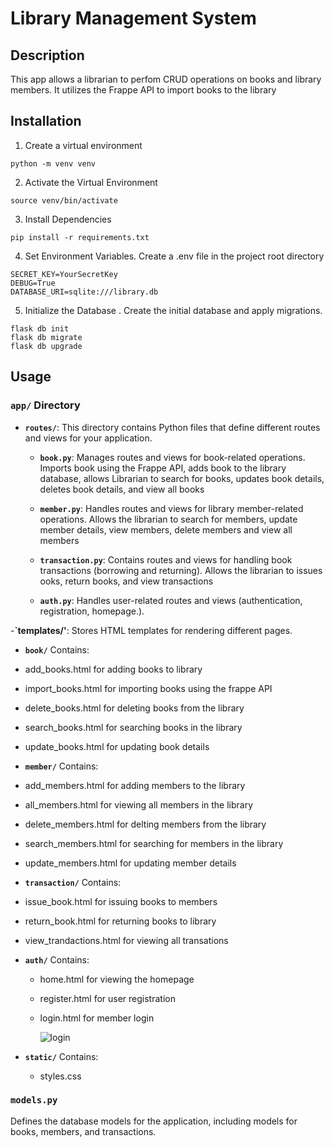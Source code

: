 # Library Management System

## Description

This app allows a librarian to perfom CRUD operations on books and library members. It utilizes the Frappe API
to import books to the library

## Installation

1. Create a virtual environment

```
python -m venv venv

```

2. Activate the Virtual Environment

```
source venv/bin/activate

```

3. Install Dependencies

```
pip install -r requirements.txt

```

4. Set Environment Variables. Create a .env file in the project root directory

```
SECRET_KEY=YourSecretKey
DEBUG=True
DATABASE_URI=sqlite:///library.db

```

5. Initialize the Database . Create the initial database and apply migrations.

```
flask db init
flask db migrate
flask db upgrade
```

## Usage

### `app/` Directory

- **`routes/`**: This directory contains Python files that define different routes and views for your application.

  - **`book.py`**: Manages routes and views for book-related operations.
    Imports book using the Frappe API, adds book to the library database, allows Librarian
    to search for books, updates book details, deletes book details, and view all books
  - **`member.py`**: Handles routes and views for library member-related operations.
    Allows the librarian to search for members, update member details, view members,
    delete members and view all members
  - **`transaction.py`**: Contains routes and views for handling book transactions (borrowing and returning).
    Allows the librarian to issues ooks, return books, and view transactions

  - **`auth.py`**: Handles user-related routes and views (authentication, registration, homepage.).

-**`templates/'**: Stores HTML templates for rendering different pages.

- **`book/`**
  Contains:
- add_books.html for adding books to library
- import_books.html for importing books using the frappe API
- delete_books.html for deleting books from the library
- search_books.html for searching books in the library
- update_books.html for updating book details

- **`member/`**
  Contains:
- add_members.html for adding members to the library
- all_members.html for viewing all members in the library
- delete_members.html for delting members from the library
- search_members.html for searching for members in the library
- update_members.html for updating member details

- **`transaction/`**
  Contains:
- issue_book.html for issuing books to members
- return_book.html for returning books to library
- view_trandactions.html for viewing all transations

- **`auth/`**
  Contains:

  - home.html for viewing the homepage
  - register.html for user registration
  - login.html for member login
 
    ![login](https://github.com/roseMunyiri/Library-Management-App/assets/101321558/2084a338-8fea-495d-a819-c8f9ecc28a19)


- **`static/`**
  Contains:
  - styles.css
### `models.py`
Defines the database models for the application, including models for books, members, and  transactions.


